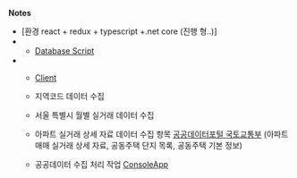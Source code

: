 **Notes**

- [환경 react + redux + typescript +.net core  (진행 형..)]
- - [Database Script](https://github.com/dongminSeol/yeokgank/blob/master/yeokgank/DatabaseScript/ServiceDB.sql)
- - [Client](https://github.com/dongminSeol/yeokgank/tree/master/yeokgank/ClientApp)
  - 지역코드 데이터 수집
  - 서울 특별시 월별 실거래 데이터 수집
  
  
  - 아파트 실거래 상세 자료 데이터 수집 항목 [공공데이터포털 국토교통부](https://www.data.go.kr/index.do) (아파트매매 실거래 상세 자료, 공동주택 단지 목록, 공동주택 기본 정보)
  - 공공데이터 수집 처리 작업 [ConsoleApp](https://github.com/dongminSeol/yeokgank/tree/master/yeokgank.DataScheduler)
  

